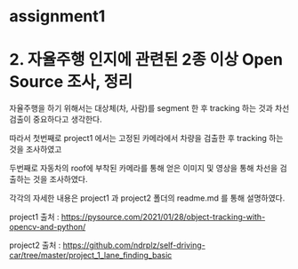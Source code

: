 # assignment1

# 2. 자율주행 인지에 관련된 2종 이상 Open Source 조사, 정리

자율주행을 하기 위해서는 대상체(차, 사람)를 segment 한 후 tracking 하는 것과 차선 검출이 중요하다고 생각한다.

따라서 첫번째로 project1 에서는 고정된 카메라에서 차량을 검출한 후 tracking 하는 것을 조사하였고

두번째로 자동차의 roof에 부착된 카메라를 통해 얻은 이미지 및 영상을 통해 차선을 검출하는 것을 조사하였다.

각각의 자세한 내용은 project1 과 project2 폴더의 readme.md 를 통해 설명하였다.

project1 출처 : https://pysource.com/2021/01/28/object-tracking-with-opencv-and-python/

project2 출처 : https://github.com/ndrplz/self-driving-car/tree/master/project_1_lane_finding_basic

